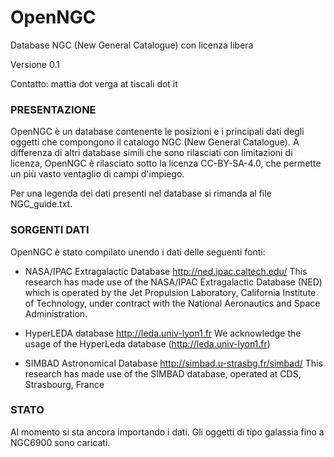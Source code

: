 # OpenNGC
Database NGC (New General Catalogue) con licenza libera

Versione 0.1

Contatto: mattia dot verga at tiscali dot it



### PRESENTAZIONE

OpenNGC è un database contenente le posizioni e i principali dati degli
oggetti che compongono il catalogo NGC (New General Catalogue).
A differenza di altri database simili che sono rilasciati con limitazioni
di licenza, OpenNGC è rilasciato sotto la licenza CC-BY-SA-4.0, che permette
un più vasto ventaglio di campi d'impiego.

Per una legenda dei dati presenti nel database si rimanda al file
NGC_guide.txt.


### SORGENTI DATI

OpenNGC è stato compilato unendo i dati delle seguenti fonti:

 - NASA/IPAC Extragalactic Database
   http://ned.ipac.caltech.edu/
   This research has made use of the NASA/IPAC Extragalactic Database (NED)
   which is operated by the Jet Propulsion Laboratory,
   California Institute of Technology, under contract with the
   National Aeronautics and Space Administration.

 - HyperLEDA database
   http://leda.univ-lyon1.fr
   We acknowledge the usage of the HyperLeda database (http://leda.univ-lyon1.fr)

 - SIMBAD Astronomical Database
   http://simbad.u-strasbg.fr/simbad/
   This research has made use of the SIMBAD database, operated at CDS, Strasbourg, France


### STATO
Al momento si sta ancora importando i dati.
Gli oggetti di tipo galassia fino a NGC6900 sono caricati.
